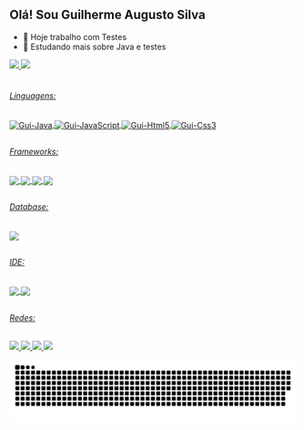 ## Olá! Sou Guilherme Augusto Silva

- 🔭 Hoje trabalho com Testes
- 🌱 Estudando mais sobre Java e testes
<div style="display: inline_block">
	<a href="https://github.com/guilhermeaugs">
  	<img height="180em" src="https://github-readme-stats.vercel.app/api?username=guilhermeaugs&show_icons=true&theme=github_dark&include_all_commits=true&count_private=false&locale=pt-br"/>
    <img height="180em" src="https://github-readme-stats.vercel.app/api/top-langs/?username=guilhermeaugs&layout=compact&langs_count=168&theme=github_dark&locale=pt-br"/>
</div>
  
<div style="display: inline_block"><br>
  <h6>Linguagens: </h6>
    <img align="center" alt="Gui-Java" height="30" width="40" src='https://cdn.jsdelivr.net/gh/devicons/devicon/icons/java/java-original.svg'>
    <img align="center" alt="Gui-JavaScript" height="30" width="40" src='https://cdn.jsdelivr.net/gh/devicons/devicon/icons/javascript/javascript-original.svg'>
    <img align="center" alt="Gui-Html5" height="30" width="40" src='https://cdn.jsdelivr.net/gh/devicons/devicon/icons/html5/html5-original.svg'>
    <img align="center" alt="Gui-Css3" height="30" width="40" src='https://cdn.jsdelivr.net/gh/devicons/devicon/icons/css3/css3-original.svg'>
</div>
	
##
<div>
  <h6>Frameworks: </h6>
  <img align="center" src="https://img.shields.io/badge/Postman-FF6C37?style=for-the-badge&logo=Postman&logoColor=white">
  <img align="center" src="https://img.shields.io/badge/Selenium-43B02A?style=for-the-badge&logo=Selenium&logoColor=white">
  <img align="center" src="https://img.shields.io/badge/Junit5-25A162?style=for-the-badge&logo=junit5&logoColor=white">
  <img align="center" src="https://img.shields.io/badge/Spring_Boot-F2F4F9?style=for-the-badge&logo=spring-boot">
</div>
	
##
<div>
  <h6>Database: </h6>
  <img align="center" src="https://img.shields.io/badge/MySQL-00000F?style=for-the-badge&logo=mysql&logoColor=white">
</div>
	
##
<div>
  <h6>IDE: </h6>
  <img align="center" src="https://img.shields.io/badge/IntelliJIDEA-000000.svg?style=for-the-badge&logo=intellij-idea&logoColor=white">
  <img align="center" src="https://img.shields.io/badge/Visual_Studio_Code-0078D4?style=for-the-badge&logo=visual%20studio%20code&logoColor=white">
</div>
	
##
<div>
  <h6>Redes: </h6>
  <a href="https://discord.gg/pfdKy7BaMe" target="_blank"><img src="https://img.shields.io/badge/Discord-7289DA?style=for-the-badge&logo=discord&logoColor=white" target="_blank"</a>
  <a href="https://www.facebook.com/guilhermekosglade/" target="_blank"><img src="https://img.shields.io/badge/Facebook-1877F2?style=for-the-badge&logo=facebook&logoColor=white" target="_blank"</a>
  <a href="https://www.instagram.com/guilhermeasil/" target="_blank"><img src="https://img.shields.io/badge/Instagram-E4405F?style=for-the-badge&logo=instagram&logoColor=white" target="_blank"</a>
   <a href="https://www.linkedin.com/in/guilherme-augusto-silva-5179741aa/" target="_blank"><img src="https://img.shields.io/badge/LinkedIn-0077B5?style=for-the-badge&logo=linkedin&logoColor=white" target="_blank"</a>
<div>
  
  ![Snake animation](https://github.com/guilhermeaugs/guilhermeaugs/blob/output/github-contribution-grid-snake.svg)
